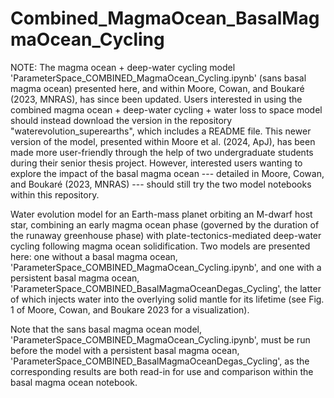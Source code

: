 # Combined_MagmaOcean_BasalMagmaOcean_Cycling


NOTE: The magma ocean + deep-water cycling model 'ParameterSpace_COMBINED_MagmaOcean_Cycling.ipynb' (sans basal magma ocean) presented here, and within Moore, Cowan, and Boukaré (2023, MNRAS), has since been updated. Users interested in using the combined magma ocean + deep-water cycling + water loss to space model should instead download the version in the repository "waterevolution_superearths", which includes a README file. This newer version of the model, presented within Moore et al. (2024, ApJ), has been made more user-friendly through the help of two undergraduate students during their senior thesis project. However, interested users wanting to explore the impact of the basal magma ocean --- detailed in Moore, Cowan, and Boukaré (2023, MNRAS) --- should still try the two model notebooks within this repository.

Water evolution model for an Earth-mass planet orbiting an M-dwarf host star, combining an early magma ocean phase (governed by the duration of the runaway greenhouse phase) with plate-tectonics-mediated deep-water cycling following magma ocean solidification. Two models are presented here: one without a basal magma ocean, 'ParameterSpace_COMBINED_MagmaOcean_Cycling.ipynb', and one with a persistent basal magma ocean, 'ParameterSpace_COMBINED_BasalMagmaOceanDegas_Cycling', the latter of which injects water into the overlying solid mantle for its lifetime (see Fig. 1 of Moore, Cowan, and Boukare 2023 for a visualization).

Note that the sans basal magma ocean model, 'ParameterSpace_COMBINED_MagmaOcean_Cycling.ipynb', must be run before the model with a persistent basal magma ocean, 'ParameterSpace_COMBINED_BasalMagmaOceanDegas_Cycling', as the corresponding results are both read-in for use and comparison within the basal magma ocean notebook. 
